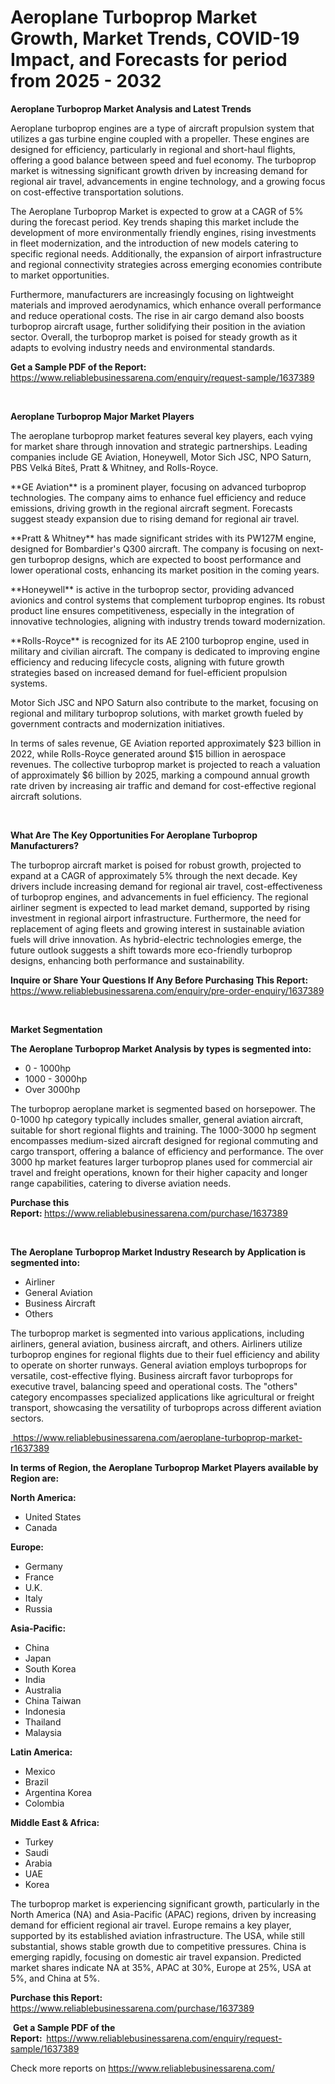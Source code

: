 <p><h1>Aeroplane Turboprop Market Growth, Market Trends, COVID-19 Impact, and Forecasts for period from 2025 - 2032</h1></p><p><strong>Aeroplane Turboprop Market Analysis and Latest Trends</strong></p>
<p><p>Aeroplane turboprop engines are a type of aircraft propulsion system that utilizes a gas turbine engine coupled with a propeller. These engines are designed for efficiency, particularly in regional and short-haul flights, offering a good balance between speed and fuel economy. The turboprop market is witnessing significant growth driven by increasing demand for regional air travel, advancements in engine technology, and a growing focus on cost-effective transportation solutions.</p><p>The Aeroplane Turboprop Market is expected to grow at a CAGR of 5% during the forecast period. Key trends shaping this market include the development of more environmentally friendly engines, rising investments in fleet modernization, and the introduction of new models catering to specific regional needs. Additionally, the expansion of airport infrastructure and regional connectivity strategies across emerging economies contribute to market opportunities.</p><p>Furthermore, manufacturers are increasingly focusing on lightweight materials and improved aerodynamics, which enhance overall performance and reduce operational costs. The rise in air cargo demand also boosts turboprop aircraft usage, further solidifying their position in the aviation sector. Overall, the turboprop market is poised for steady growth as it adapts to evolving industry needs and environmental standards.</p></p>
<p><strong>Get a Sample PDF of the Report:&nbsp;</strong> <a href="https://www.reliablebusinessarena.com/enquiry/request-sample/1637389?utm_campaign=3294&utm_medium=2&utm_source=Github&utm_content=ia&utm_term=23032025&utm_id=aeroplane-turboprop">https://www.reliablebusinessarena.com/enquiry/request-sample/1637389</a></p>
<p>&nbsp;</p>
<p><strong>Aeroplane Turboprop Major Market Players</strong></p>
<p><p>The aeroplane turboprop market features several key players, each vying for market share through innovation and strategic partnerships. Leading companies include GE Aviation, Honeywell, Motor Sich JSC, NPO Saturn, PBS Velká Bíteš, Pratt & Whitney, and Rolls-Royce.</p><p>**GE Aviation** is a prominent player, focusing on advanced turboprop technologies. The company aims to enhance fuel efficiency and reduce emissions, driving growth in the regional aircraft segment. Forecasts suggest steady expansion due to rising demand for regional air travel.</p><p>**Pratt & Whitney** has made significant strides with its PW127M engine, designed for Bombardier's Q300 aircraft. The company is focusing on next-gen turboprop designs, which are expected to boost performance and lower operational costs, enhancing its market position in the coming years.</p><p>**Honeywell** is active in the turboprop sector, providing advanced avionics and control systems that complement turboprop engines. Its robust product line ensures competitiveness, especially in the integration of innovative technologies, aligning with industry trends toward modernization.</p><p>**Rolls-Royce** is recognized for its AE 2100 turboprop engine, used in military and civilian aircraft. The company is dedicated to improving engine efficiency and reducing lifecycle costs, aligning with future growth strategies based on increased demand for fuel-efficient propulsion systems.</p><p>Motor Sich JSC and NPO Saturn also contribute to the market, focusing on regional and military turboprop solutions, with market growth fueled by government contracts and modernization initiatives.</p><p>In terms of sales revenue, GE Aviation reported approximately $23 billion in 2022, while Rolls-Royce generated around $15 billion in aerospace revenues. The collective turboprop market is projected to reach a valuation of approximately $6 billion by 2025, marking a compound annual growth rate driven by increasing air traffic and demand for cost-effective regional aircraft solutions.</p></p>
<p>&nbsp;</p>
<p><strong>What Are The Key Opportunities For Aeroplane Turboprop Manufacturers?</strong></p>
<p><p>The turboprop aircraft market is poised for robust growth, projected to expand at a CAGR of approximately 5% through the next decade. Key drivers include increasing demand for regional air travel, cost-effectiveness of turboprop engines, and advancements in fuel efficiency. The regional airliner segment is expected to lead market demand, supported by rising investment in regional airport infrastructure. Furthermore, the need for replacement of aging fleets and growing interest in sustainable aviation fuels will drive innovation. As hybrid-electric technologies emerge, the future outlook suggests a shift towards more eco-friendly turboprop designs, enhancing both performance and sustainability.</p></p>
<p><strong>Inquire or Share Your Questions If Any Before Purchasing This Report:</strong> <a href="https://www.reliablebusinessarena.com/enquiry/pre-order-enquiry/1637389?utm_campaign=3294&utm_medium=2&utm_source=Github&utm_content=ia&utm_term=23032025&utm_id=aeroplane-turboprop">https://www.reliablebusinessarena.com/enquiry/pre-order-enquiry/1637389</a></p>
<p>&nbsp;</p>
<p><strong>Market Segmentation</strong></p>
<p><strong>The Aeroplane Turboprop Market Analysis by types is segmented into:</strong></p>
<p><ul><li>0 - 1000hp</li><li>1000 - 3000hp</li><li>Over 3000hp</li></ul></p>
<p><p>The turboprop aeroplane market is segmented based on horsepower. The 0-1000 hp category typically includes smaller, general aviation aircraft, suitable for short regional flights and training. The 1000-3000 hp segment encompasses medium-sized aircraft designed for regional commuting and cargo transport, offering a balance of efficiency and performance. The over 3000 hp market features larger turboprop planes used for commercial air travel and freight operations, known for their higher capacity and longer range capabilities, catering to diverse aviation needs.</p></p>
<p><strong>Purchase this Report:&nbsp;</strong><a href="https://www.reliablebusinessarena.com/purchase/1637389?utm_campaign=3294&utm_medium=2&utm_source=Github&utm_content=ia&utm_term=23032025&utm_id=aeroplane-turboprop">https://www.reliablebusinessarena.com/purchase/1637389</a></p>
<p>&nbsp;</p>
<p><strong>The Aeroplane Turboprop Market Industry Research by Application is segmented into:</strong></p>
<p><ul><li>Airliner</li><li>General Aviation</li><li>Business Aircraft</li><li>Others</li></ul></p>
<p><p>The turboprop market is segmented into various applications, including airliners, general aviation, business aircraft, and others. Airliners utilize turboprop engines for regional flights due to their fuel efficiency and ability to operate on shorter runways. General aviation employs turboprops for versatile, cost-effective flying. Business aircraft favor turboprops for executive travel, balancing speed and operational costs. The "others" category encompasses specialized applications like agricultural or freight transport, showcasing the versatility of turboprops across different aviation sectors.</p></p>
<p><a href="https://www.reliablebusinessarena.com/aeroplane-turboprop-market-r1637389?utm_campaign=3294&utm_medium=2&utm_source=Github&utm_content=ia&utm_term=23032025&utm_id=aeroplane-turboprop">&nbsp;https://www.reliablebusinessarena.com/aeroplane-turboprop-market-r1637389</a></p>
<p><strong>In terms of Region, the Aeroplane Turboprop Market Players available by Region are:</strong></p>
<p>
    <p> <strong> North America: </strong>
        <ul>
            <li>United States</li>
            <li>Canada</li>
        </ul>
        </p> 
    <p> <strong> Europe: </strong>
        <ul>
            <li>Germany</li>
            <li>France</li>
            <li>U.K.</li>
            <li>Italy</li>
            <li>Russia</li>
        </ul>
        </p> 
    <p> <strong> Asia-Pacific: </strong>
        <ul>
            <li>China</li>
            <li>Japan</li>
            <li>South Korea</li>
            <li>India</li>
            <li>Australia</li>
            <li>China Taiwan</li>
            <li>Indonesia</li>
            <li>Thailand</li>
            <li>Malaysia</li>
        </ul>
        </p> 
    <p> <strong> Latin America: </strong>
        <ul>
            <li>Mexico</li>
            <li>Brazil</li>
            <li>Argentina Korea</li>
            <li>Colombia</li>
        </ul>
        </p> 
    <p> <strong> Middle East & Africa: </strong>
        <ul>
            <li>Turkey</li>
            <li>Saudi</li>
            <li>Arabia</li>
            <li>UAE</li>
            <li>Korea</li>
        </ul>
    </p>
    </p>
<p><p>The turboprop market is experiencing significant growth, particularly in the North America (NA) and Asia-Pacific (APAC) regions, driven by increasing demand for efficient regional air travel. Europe remains a key player, supported by its established aviation infrastructure. The USA, while still substantial, shows stable growth due to competitive pressures. China is emerging rapidly, focusing on domestic air travel expansion. Predicted market shares indicate NA at 35%, APAC at 30%, Europe at 25%, USA at 5%, and China at 5%.</p></p>
<p><strong>Purchase this Report: </strong><a href="https://www.reliablebusinessarena.com/purchase/1637389?utm_campaign=3294&utm_medium=2&utm_source=Github&utm_content=ia&utm_term=23032025&utm_id=aeroplane-turboprop">https://www.reliablebusinessarena.com/purchase/1637389</a></p>
<p>&nbsp;<strong>Get a Sample PDF of the Report:&nbsp;&nbsp;</strong><a href="https://www.reliablebusinessarena.com/enquiry/request-sample/1637389?utm_campaign=3294&utm_medium=2&utm_source=Github&utm_content=ia&utm_term=23032025&utm_id=aeroplane-turboprop">https://www.reliablebusinessarena.com/enquiry/request-sample/1637389</a></p>
<p><strong></strong></p>
<p>Check more reports on <a href="https://www.reliablebusinessarena.com/?utm_campaign=3294&utm_medium=2&utm_source=Github&utm_content=ia&utm_term=23032025&utm_id=aeroplane-turboprop">https://www.reliablebusinessarena.com/</a></p>
